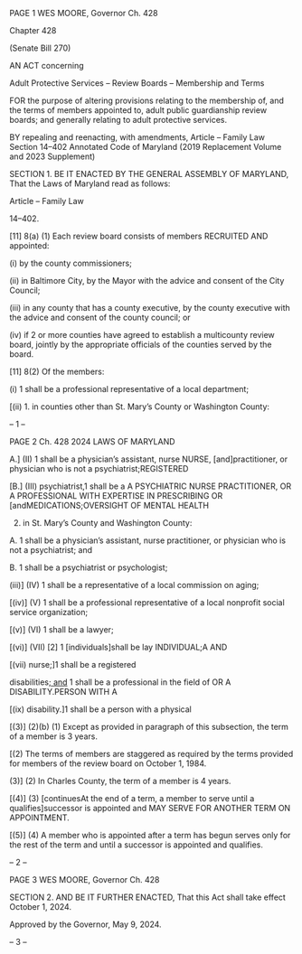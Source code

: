 PAGE 1
WES MOORE, Governor Ch. 428

Chapter 428

(Senate Bill 270)

AN ACT concerning

Adult Protective Services – Review Boards – Membership and Terms

FOR the purpose of altering provisions relating to the membership of, and the terms of
members appointed to, adult public guardianship review boards; and generally
relating to adult protective services.

BY repealing and reenacting, with amendments,
Article – Family Law
Section 14–402
Annotated Code of Maryland
(2019 Replacement Volume and 2023 Supplement)

SECTION 1. BE IT ENACTED BY THE GENERAL ASSEMBLY OF MARYLAND,
That the Laws of Maryland read as follows:

Article – Family Law

14–402.

[11] 8(a) (1) Each review board consists of members RECRUITED AND
appointed:

(i) by the county commissioners;

(ii) in Baltimore City, by the Mayor with the advice and consent of
the City Council;

(iii) in any county that has a county executive, by the county
executive with the advice and consent of the county council; or

(iv) if 2 or more counties have agreed to establish a multicounty
review board, jointly by the appropriate officials of the counties served by the board.

[11] 8(2) Of the members:

(i) 1 shall be a professional representative of a local department;

[(ii) 1. in counties other than St. Mary’s County or Washington
County:

– 1 –

PAGE 2
Ch. 428 2024 LAWS OF MARYLAND

A.] (II) 1 shall be a physician’s assistant, nurse
NURSE, [and]practitioner, or physician who is not a psychiatrist;REGISTERED

[B.] (III) psychiatrist,1 shall be a A PSYCHIATRIC NURSE
PRACTITIONER, OR A PROFESSIONAL WITH EXPERTISE IN PRESCRIBING OR
[andMEDICATIONS;OVERSIGHT OF MENTAL HEALTH

2. in St. Mary’s County and Washington County:

A. 1 shall be a physician’s assistant, nurse practitioner, or
physician who is not a psychiatrist; and

B. 1 shall be a psychiatrist or psychologist;

(iii)] (IV) 1 shall be a representative of a local commission on aging;

[(iv)] (V) 1 shall be a professional representative of a local nonprofit
social service organization;

[(v)] (VI) 1 shall be a lawyer;

[(vi)] (VII) [2] 1 [individuals]shall be lay INDIVIDUAL;A AND

[(vii) nurse;]1 shall be a registered

disabilities[; and](viii) 1 shall be a professional in the field of OR A
DISABILITY.PERSON WITH A

[(ix) disability.]1 shall be a person with a physical

[(3)] (2)(b) (1) Except as provided in paragraph of this subsection, the term
of a member is 3 years.

[(2) The terms of members are staggered as required by the terms provided
for members of the review board on October 1, 1984.

(3)] (2) In Charles County, the term of a member is 4 years.

[(4)] (3) [continuesAt the end of a term, a member to serve until a
qualifies]successor is appointed and MAY SERVE FOR ANOTHER TERM ON
APPOINTMENT.

[(5)] (4) A member who is appointed after a term has begun serves only
for the rest of the term and until a successor is appointed and qualifies.

– 2 –

PAGE 3
WES MOORE, Governor Ch. 428

SECTION 2. AND BE IT FURTHER ENACTED, That this Act shall take effect
October 1, 2024.

Approved by the Governor, May 9, 2024.

– 3 –